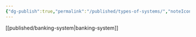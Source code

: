 ```yaml
---
{"dg-publish":true,"permalink":"/published/types-of-systems/","noteIcon":""}
---
```


[[published/banking-system\|banking-system]]

